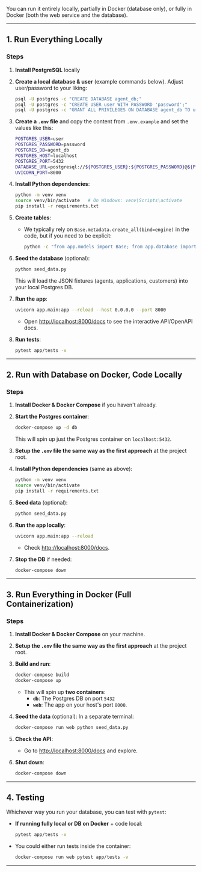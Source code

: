 You can run it entirely locally, partially in Docker (database only), or fully in Docker (both the web service and the database).

---

## 1. Run Everything Locally

### Steps

1. **Install PostgreSQL** locally

2. **Create a local database & user** (example commands below). Adjust user/password to your liking:
   ```bash
   psql -U postgres -c "CREATE DATABASE agent_db;"
   psql -U postgres -c "CREATE USER user WITH PASSWORD 'password';"
   psql -U postgres -c "GRANT ALL PRIVILEGES ON DATABASE agent_db TO user;"
   ```

3. **Create a `.env` file** and copy the content from `.env.example` and set the values like this:
   ```bash
   POSTGRES_USER=user
   POSTGRES_PASSWORD=password
   POSTGRES_DB=agent_db
   POSTGRES_HOST=localhost
   POSTGRES_PORT=5432
   DATABASE_URL=postgresql://${POSTGRES_USER}:${POSTGRES_PASSWORD}@${POSTGRES_HOST}:${POSTGRES_PORT}/${POSTGRES_DB}
   UVICORN_PORT=8000
   ```

5. **Install Python dependencies**:
   ```bash
   python -m venv venv
   source venv/bin/activate   # On Windows: venv\Scripts\activate
   pip install -r requirements.txt
   ```

6. **Create tables**:
   - We typically rely on `Base.metadata.create_all(bind=engine)` in the code, but if you need to be explicit:
     ```bash
     python -c "from app.models import Base; from app.database import engine; Base.metadata.create_all(bind=engine)"
     ```

7. **Seed the database** (optional):
   ```bash
   python seed_data.py
   ```
   This will load the JSON fixtures (agents, applications, customers) into your local Postgres DB.

8. **Run the app**:
   ```bash
   uvicorn app.main:app --reload --host 0.0.0.0 --port 8000
   ```
   - Open [http://localhost:8000/docs](http://localhost:8000/docs) to see the interactive API/OpenAPI docs.

9. **Run tests**:
   ```bash
   pytest app/tests -v
   ```

---

## 2. Run with Database on Docker, Code Locally

### Steps

1. **Install Docker & Docker Compose** if you haven't already.

2. **Start the Postgres container**:
   ```bash
   docker-compose up -d db
   ```
   This will spin up just the Postgres container on `localhost:5432`.

3. **Setup the `.env` file the same way as the first approach** at the project root.

4. **Install Python dependencies** (same as above):
   ```bash
   python -m venv venv
   source venv/bin/activate
   pip install -r requirements.txt
   ```

5. **Seed data** (optional):
   ```bash
   python seed_data.py
   ```

6. **Run the app locally**:
   ```bash
   uvicorn app.main:app --reload
   ```
   - Check [http://localhost:8000/docs](http://localhost:8000/docs).

7. **Stop the DB** if needed:
   ```bash
   docker-compose down
   ```

---

## 3. Run Everything in Docker (Full Containerization)

### Steps

1. **Install Docker & Docker Compose** on your machine.

2. **Setup the `.env` file the same way as the first approach** at the project root.

3. **Build and run**:
   ```bash
   docker-compose build
   docker-compose up
   ```
   - This will spin up **two containers**:
     - **`db`**: The Postgres DB on port `5432`
     - **`web`**: The app on your host's port `8000`.

4. **Seed the data** (optional):
   In a separate terminal:
   ```bash
   docker-compose run web python seed_data.py
   ```

5. **Check the API**:
   - Go to <http://localhost:8000/docs> and explore.

6. **Shut down**:
   ```bash
   docker-compose down
   ```

---

## 4. Testing

Whichever way you run your database, you can test with `pytest`:

- **If running fully local or DB on Docker** + code local:
  ```bash
  pytest app/tests -v
  ```

- You could either run tests inside the container:
     ```bash
     docker-compose run web pytest app/tests -v
     ```
---